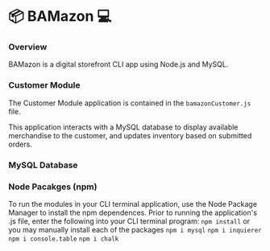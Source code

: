# :package: BAMazon :computer:

### Overview

BAMazon is a digital storefront CLI app using Node.js and MySQL.  

### Customer Module

The Customer Module application is contained in the `bamazonCustomer.js`  file.

This application interacts with a MySQL database to display available merchandise to the customer, and updates inventory based on submitted orders.

### MySQL Database


### Node Pacakges (npm)

To run the modules in your CLI terminal application, use the Node Package Manager to install the npm dependences.  Prior to running the application's .js file, enter the following into your CLI terminal program:
`npm install`
or you may manually install each of the packages
`npm i mysql`
`npm i inquierer`
`npm i console.table`
`npm i chalk`